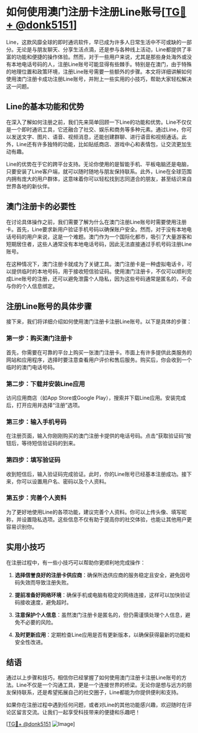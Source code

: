 # 如何使用澳门注册卡注册Line账号[[TG💪+ @donk5151](https://t.me/s/donk5151)]

Line，这款风靡全球的即时通讯软件，早已成为许多人日常生活中不可或缺的一部分。无论是与朋友聊天、分享生活点滴，还是参与各种线上活动，Line都提供了丰富的功能和便捷的操作体验。然而，对于一些用户来说，尤其是那些身处海外或没有本地电话号码的人，注册Line账号可能显得有些棘手。特别是在澳门，由于特殊的地理位置和政策环境，注册Line账号需要一些额外的步骤。本文将详细讲解如何使用澳门注册卡成功注册Line账号，并附上一些实用的小技巧，帮助大家轻松解决这一问题。

## Line的基本功能和优势

在深入了解如何注册之前，我们先来简单回顾一下Line的功能和优势。Line不仅仅是一个即时通讯工具，它还融合了社交、娱乐和商务等多种元素。通过Line，你可以发送文字、图片、语音、视频消息，还能创建群聊、进行语音和视频通话。此外，Line还有许多独特的功能，比如贴纸商店、游戏中心和表情包，让交流更加生动有趣。

Line的优势在于它的跨平台支持。无论你使用的是智能手机、平板电脑还是电脑，只要安装了Line客户端，就可以随时随地与朋友保持联系。此外，Line在全球范围内拥有庞大的用户群体，这意味着你可以轻松找到志同道合的朋友，甚至结识来自世界各地的新伙伴。

## 澳门注册卡的必要性

在讨论具体操作之前，我们需要了解为什么在澳门注册Line账号时需要使用注册卡。首先，Line要求新用户验证手机号码以确保账户安全。然而，对于没有本地电话号码的用户来说，这是一个难题。澳门作为一个国际化都市，吸引了大量游客和短期居住者，这些人通常没有本地电话号码，因此无法直接通过手机号码注册Line账号。

在这种情况下，澳门注册卡就成为了关键工具。澳门注册卡是一种虚拟电话卡，可以提供临时的本地号码，用于接收短信验证码。使用澳门注册卡，不仅可以顺利完成Line账号的注册，还可以避免泄露个人隐私，因为这些号码通常是匿名的，不会与你的个人信息绑定。

## 注册Line账号的具体步骤

接下来，我们将详细介绍如何使用澳门注册卡注册Line账号。以下是具体的步骤：

### 第一步：购买澳门注册卡

首先，你需要在可靠的平台上购买一张澳门注册卡。市面上有许多提供此类服务的网站和应用程序，选择时要注意查看用户评价和售后服务。购买后，你会收到一个临时的澳门电话号码。

### 第二步：下载并安装Line应用

访问应用商店（如App Store或Google Play），搜索并下载Line应用。安装完成后，打开应用并选择“注册”选项。

### 第三步：输入手机号码

在注册页面，输入你刚刚购买的澳门注册卡提供的电话号码。点击“获取验证码”按钮后，等待短信验证码的到来。

### 第四步：填写验证码

收到短信后，输入验证码完成验证。此时，你的Line账号已经基本注册成功。接下来，你可以设置用户名、密码以及个人资料。

### 第五步：完善个人资料

为了更好地使用Line的各项功能，建议完善个人资料。你可以上传头像、填写昵称，并设置隐私选项。这些信息不仅有助于提高你的社交体验，也能让其他用户更容易识别你。

## 实用小技巧

在注册过程中，有一些小技巧可以帮助你更顺利地完成操作：

1. **选择信誉良好的注册卡供应商**：确保所选供应商的服务稳定且安全，避免因号码失效而导致注册失败。
   
2. **提前准备好网络环境**：确保手机或电脑有稳定的网络连接，这样可以加快验证码接收速度，避免超时。

3. **注意保护个人信息**：虽然澳门注册卡是匿名的，但仍需谨慎处理个人信息，避免不必要的风险。

4. **及时更新应用**：定期检查Line应用是否有更新版本，以确保获得最新的功能和安全性改进。

## 结语

通过以上步骤和技巧，相信你已经掌握了如何使用澳门注册卡注册Line账号的方法。Line不仅是一个沟通工具，更是一个连接世界的桥梁。无论你是想与远方的朋友保持联系，还是希望拓展自己的社交圈子，Line都能为你提供便利和支持。

如果你在注册过程中遇到任何问题，或者对Line的其他功能感兴趣，欢迎随时在评论区留言交流。让我们一起享受科技带来的便捷和乐趣吧！

[[TG💪+ @donk5151](https://t.me/s/donk5151) ![Image](https://i.postimg.cc/rwNCRYN7/Snipaste-2025-04-30-17-27-05.png)]